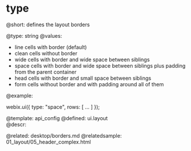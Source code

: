 type
=============


@short:
	defines the layout borders 
    
@type: string 
@values:
- line			cells with border (default)
- clean			cells without border
- wide			cells with border and wide space between siblings
- space			cells with border and wide space between siblings plus padding from the parent container
- head			cells with border and small space between siblings
- form			cells without border and with padding around all of them
    
@example:

webix.ui({
	type: "space",
    rows: [
      ...
    ]
});

@template:	api_config
@defined:	ui.layout	
@descr:

@related:
	desktop/borders.md
@relatedsample:
	01_layout/05_header_complex.html
